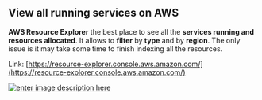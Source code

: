 ## View all running services on AWS

**AWS Resource Explorer** the best place to see all the **services running and resources allocated**. It allows to **filter** by **type** and by **region**. The only issue is it may take some time to finish indexing all the resources.

Link: [https://resource-explorer.console.aws.amazon.com/](https://resource-explorer.console.aws.amazon.com/)

[![enter image description here](https://i.stack.imgur.com/wp49X.png)](https://i.stack.imgur.com/wp49X.png)
